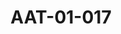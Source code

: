 ---
pid: AAT-01-017
title: AAT-01-017
language: ar
collection: عبد الرحمن علي طه
original_label: 
rights: فدوى علي طه
location_of_original: فدوى علي طه
photographer_or_studio: 
scanned_from: photograph 18.9 by 28.1
_date: 1959-1964
location: الخرطوم
description: عبدالرحمن علي طه بزي المدرسين في كلية غردون التذكارية
additional_notes: عبد الرحمن علي طه وعلى يمينه عبد الحليم علي طه, وقوفا من اليمين
  الملازمين عبدالرزاق علي طه وعلي محمد عمر البنا
permission_display: 'yes'
on_server: 'yes'
on_website: 'yes'
permalink: "/archive/ar/aat-01-017.html"
layout: photo-page
---